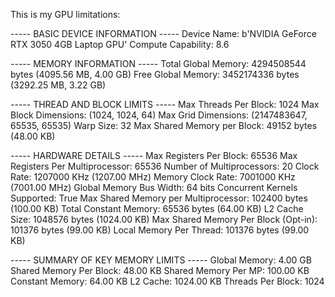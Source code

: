 This is my GPU limitations:

----- BASIC DEVICE INFORMATION -----
Device Name: b'NVIDIA GeForce RTX 3050 4GB Laptop GPU'
Compute Capability: 8.6

----- MEMORY INFORMATION -----
Total Global Memory: 4294508544 bytes (4095.56 MB, 4.00 GB)
Free Global Memory: 3452174336 bytes (3292.25 MB, 3.22 GB)

----- THREAD AND BLOCK LIMITS -----
Max Threads Per Block: 1024
Max Block Dimensions: (1024, 1024, 64)
Max Grid Dimensions: (2147483647, 65535, 65535)
Warp Size: 32
Max Shared Memory per Block: 49152 bytes (48.00 KB)

----- HARDWARE DETAILS -----
Max Registers Per Block: 65536
Max Registers Per Multiprocessor: 65536
Number of Multiprocessors: 20
Clock Rate: 1207000 KHz (1207.00 MHz)
Memory Clock Rate: 7001000 KHz (7001.00 MHz)
Global Memory Bus Width: 64 bits
Concurrent Kernels Supported: True
Max Shared Memory per Multiprocessor: 102400 bytes (100.00 KB)
Total Constant Memory: 65536 bytes (64.00 KB)
L2 Cache Size: 1048576 bytes (1024.00 KB)
Max Shared Memory Per Block (Opt-in): 101376 bytes (99.00 KB)
Local Memory Per Thread: 101376 bytes (99.00 KB)

----- SUMMARY OF KEY MEMORY LIMITS -----
Global Memory: 4.00 GB
Shared Memory Per Block: 48.00 KB
Shared Memory Per MP: 100.00 KB
Constant Memory: 64.00 KB
L2 Cache: 1024.00 KB
Threads Per Block: 1024